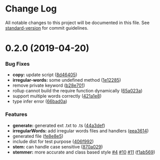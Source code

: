 # Change Log

All notable changes to this project will be documented in this file. See [standard-version](https://github.com/conventional-changelog/standard-version) for commit guidelines.

<a name="0.2.0"></a>

# 0.2.0 (2019-04-20)

### Bug Fixes

- **copy:** update script ([8d46405](https://github.com/ikhsanalatsary/akarata/commit/8d46405))
- **irregular-words:** some undefined method ([1e12285](https://github.com/ikhsanalatsary/akarata/commit/1e12285))
- remove private keyword ([b28e701](https://github.com/ikhsanalatsary/akarata/commit/b28e701))
- rollup cannot build the require function dynamically ([65a023a](https://github.com/ikhsanalatsary/akarata/commit/65a023a))
- support multiple words correctly ([421a1e8](https://github.com/ikhsanalatsary/akarata/commit/421a1e8))
- type infer error ([66bad0a](https://github.com/ikhsanalatsary/akarata/commit/66bad0a))

### Features

- **generate:** generated ext .txt to .ts ([44a3def](https://github.com/ikhsanalatsary/akarata/commit/44a3def))
- **irregularWords:** add irregular words files and handlers ([eea3614](https://github.com/ikhsanalatsary/akarata/commit/eea3614))
- generated file ([fe8e8e5](https://github.com/ikhsanalatsary/akarata/commit/fe8e8e5))
- include dist for test purpose ([406f992](https://github.com/ikhsanalatsary/akarata/commit/406f992))
- **stem:** can handle case sensitive ([870a029](https://github.com/ikhsanalatsary/akarata/commit/870a029))
- **stemmer:** more accurate and class based style [#4](https://github.com/ikhsanalatsary/akarata/issues/4) [#10](https://github.com/ikhsanalatsary/akarata/issues/10) [#11](https://github.com/ikhsanalatsary/akarata/issues/11) ([f1ab569](https://github.com/ikhsanalatsary/akarata/commit/f1ab569))
